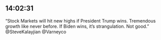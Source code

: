 ## 14:02:31
“Stock Markets will hit new highs if President Trump wins.  Tremendous growth like never before. If Biden wins, it’s strangulation. Not good.” @SteveKalayjian @Varneyco

